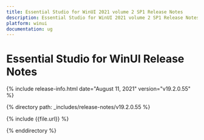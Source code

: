 ```yaml
---
title: Essential Studio for WinUI 2021 volume 2 SP1 Release Notes  
description: Essential Studio for WinUI 2021 volume 2 SP1 Release Notes  
platform: winui
documentation: ug
---
```


# Essential Studio for WinUI  Release Notes  

{% include release-info.html date="August 11, 2021"  version="v19.2.0.55" %} 


{% directory path: _includes/release-notes/v19.2.0.55 %}

{% include {{file.url}} %}

{% enddirectory %}